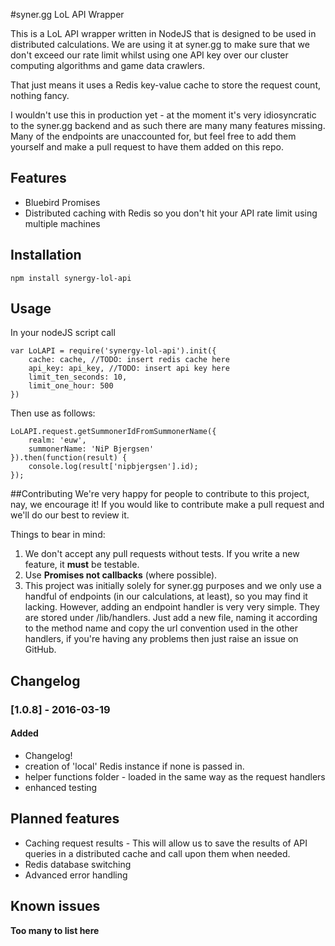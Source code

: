 #syner.gg LoL API Wrapper

This is a LoL API wrapper written in NodeJS that is designed to be used in distributed calculations. We are using it at syner.gg to make sure that we don't exceed our rate limit whilst using one API key over our cluster computing algorithms and game data crawlers.

That just means it uses a Redis key-value cache to store the request count, nothing fancy.

I wouldn't use this in production yet - at the moment it's very idiosyncratic to the syner.gg backend and as such there are many many features missing. Many of the endpoints are unaccounted for, but feel free to add them yourself and make a pull request to have them added on this repo.


## Features ##

 - Bluebird Promises
 - Distributed caching with Redis so you don't hit your API rate limit using multiple machines

## Installation ##

    npm install synergy-lol-api

## Usage ##
In your nodeJS script call

    var LoLAPI = require('synergy-lol-api').init({
  		cache: cache, //TODO: insert redis cache here
  		api_key: api_key, //TODO: insert api key here
  	    limit_ten_seconds: 10,
  	    limit_one_hour: 500
  	})

Then use as follows:

    LoLAPI.request.getSummonerIdFromSummonerName({
	    realm: 'euw',
	    summonerName: 'NiP Bjergsen'
    }).then(function(result) {
	    console.log(result['nipbjergsen'].id);
    });

##Contributing
We're very happy for people to contribute to this project, nay, we encourage it! If you would like to contribute make a pull request and we'll do our best to review it.

Things to bear in mind:

 1. We don't accept any pull requests without tests. If you write a new feature, it **must** be testable.
 2. Use **Promises not callbacks** (where possible).
 3. This project was initially solely for syner.gg purposes and we only use a handful of endpoints (in our calculations, at least), so you may find it lacking. However, adding an endpoint handler is very very simple. They are stored under /lib/handlers. Just add a new file, naming it according to the method name and copy the url convention used in the other handlers, if you're having any problems then just raise an issue on GitHub.

## Changelog ##
### [1.0.8] - 2016-03-19 ###
#### Added ####

- Changelog!
- creation of 'local' Redis instance if none is passed in.
- helper functions folder - loaded in the same way as the request handlers
- enhanced testing

## Planned features ##

 - Caching request results - This will allow us to save the results of API queries in a distributed cache and call upon them when needed.
 - Redis database switching
 - Advanced error handling
## Known issues ##
**Too many to list here**
